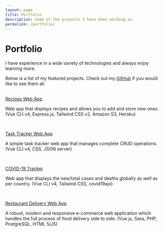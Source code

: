 ```yaml
---
layout: page
title: Portfolio
description: Some of the projects I have been working on.
permalink: /portfolio/
---
```


# Portfolio

I have experience in a wide variety of technologies and always enjoy learning more. 

Below is a list of my featured projects. Check out my [GitHub](https://www.github.com/sebasmoles/) if you would like to see them all. <br><br>

[Recipes Web App](https://github.com/sebasmoles/recipes-web-app) 

Web app that displays recipes and allows you to add and store new ones. (Vue CLI v4, Express.js, Tailwind CSS v2, Amazon S3, Heroku) 

<br>

[Task Tracker Web App](https://github.com/sebasmoles/task-tracker) 

A simple task tracker web app that manages complete CRUD operations. (Vue CLI v4, CSS, JSON server) 

<br>

[COVID-19 Tracker](https://github.com/sebasmoles/covid-tracker) 

Web app that displays the new/total cases and deaths globally as well as per country. (Vue CLI v4, Tailwind CSS, covid19api) 

<br>

[Restaurant Delivery Web App](https://github.com/sebasmoles/food-delivery-app) 

A robust, modern and responsive e-commerce web application which handles the full process of food delivery side to side. (Vue.js, Sass, PHP, PostgreSQL, HTML 5/JS) 